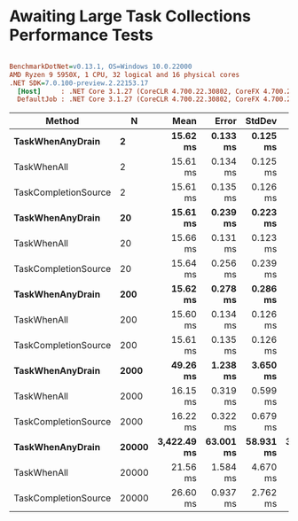 ﻿# Awaiting Large Task Collections Performance Tests

``` ini

BenchmarkDotNet=v0.13.1, OS=Windows 10.0.22000
AMD Ryzen 9 5950X, 1 CPU, 32 logical and 16 physical cores
.NET SDK=7.0.100-preview.2.22153.17
  [Host]     : .NET Core 3.1.27 (CoreCLR 4.700.22.30802, CoreFX 4.700.22.31504), X64 RyuJIT
  DefaultJob : .NET Core 3.1.27 (CoreCLR 4.700.22.30802, CoreFX 4.700.22.31504), X64 RyuJIT


```
|               Method |     N |        Mean |     Error |    StdDev |      Median |       Gen 0 |       Gen 1 |       Gen 2 |       Allocated |
|--------------------- |------ |------------:|----------:|----------:|------------:|------------:|------------:|------------:|----------------:|
|     **TaskWhenAnyDrain** |     **2** |    **15.62 ms** |  **0.133 ms** |  **0.125 ms** |    **15.73 ms** |           **-** |           **-** |           **-** |         **1,319 B** |
|          TaskWhenAll |     2 |    15.61 ms |  0.134 ms |  0.125 ms |    15.49 ms |           - |           - |           - |           805 B |
| TaskCompletionSource |     2 |    15.61 ms |  0.135 ms |  0.126 ms |    15.49 ms |           - |           - |           - |         1,293 B |
|     **TaskWhenAnyDrain** |    **20** |    **15.61 ms** |  **0.239 ms** |  **0.223 ms** |    **15.48 ms** |           **-** |           **-** |           **-** |        **16,317 B** |
|          TaskWhenAll |    20 |    15.66 ms |  0.131 ms |  0.123 ms |    15.73 ms |           - |           - |           - |         4,494 B |
| TaskCompletionSource |    20 |    15.64 ms |  0.256 ms |  0.239 ms |    15.48 ms |           - |           - |           - |         8,163 B |
|     **TaskWhenAnyDrain** |   **200** |    **15.62 ms** |  **0.278 ms** |  **0.286 ms** |    **15.48 ms** |     **31.2500** |           **-** |           **-** |       **605,068 B** |
|          TaskWhenAll |   200 |    15.60 ms |  0.134 ms |  0.126 ms |    15.49 ms |           - |           - |           - |        39,829 B |
| TaskCompletionSource |   200 |    15.61 ms |  0.135 ms |  0.126 ms |    15.73 ms |           - |           - |           - |        77,357 B |
|     **TaskWhenAnyDrain** |  **2000** |    **49.26 ms** |  **1.238 ms** |  **3.650 ms** |    **47.75 ms** |   **2636.3636** |     **90.9091** |           **-** |    **44,377,377 B** |
|          TaskWhenAll |  2000 |    16.15 ms |  0.319 ms |  0.599 ms |    16.33 ms |     15.6250 |           - |           - |       385,352 B |
| TaskCompletionSource |  2000 |    16.22 ms |  0.322 ms |  0.679 ms |    16.44 ms |     31.2500 |     15.6250 |           - |       762,672 B |
|     **TaskWhenAnyDrain** | **20000** | **3,422.49 ms** | **63.001 ms** | **58.931 ms** | **3,429.07 ms** | **742000.0000** | **609000.0000** | **607000.0000** | **4,779,027,384 B** |
|          TaskWhenAll | 20000 |    21.56 ms |  1.584 ms |  4.670 ms |    21.25 ms |    312.5000 |    156.2500 |    156.2500 |     4,044,997 B |
| TaskCompletionSource | 20000 |    26.60 ms |  0.937 ms |  2.762 ms |    26.60 ms |    625.0000 |    500.0000 |    312.5000 |     7,459,146 B |
